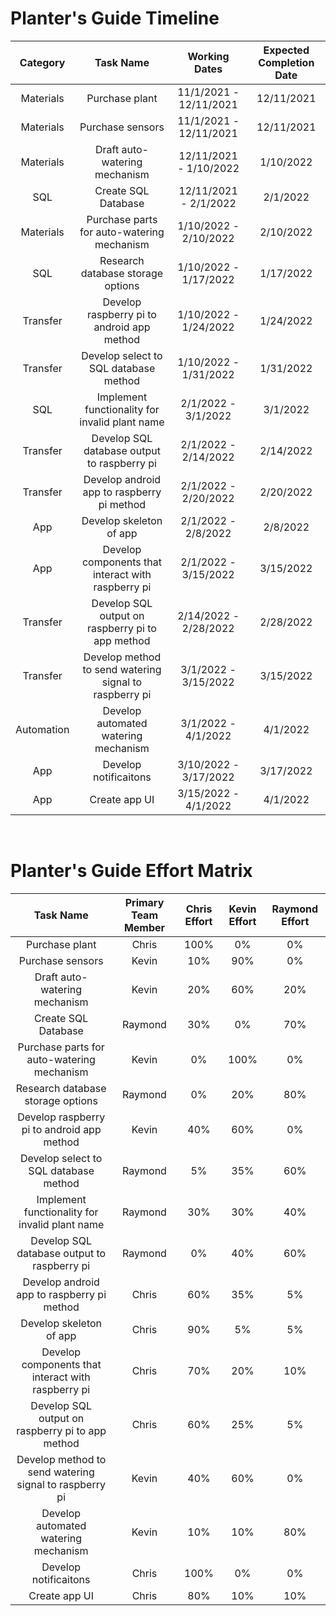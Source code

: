 # Planter's Guide Timeline

| Category | Task Name | Working Dates | Expected Completion Date |
|:---:|:---:|:---:|:---:|
| Materials | Purchase plant | 11/1/2021 - 12/11/2021 | 12/11/2021 |
| Materials | Purchase sensors | 11/1/2021 - 12/11/2021 | 12/11/2021 |
| Materials | Draft auto-watering mechanism | 12/11/2021 - 1/10/2022 | 1/10/2022 |
| SQL | Create SQL Database | 12/11/2021 - 2/1/2022 | 2/1/2022 |
| Materials | Purchase parts for auto-watering mechanism | 1/10/2022 - 2/10/2022 | 2/10/2022 |
| SQL | Research database storage options | 1/10/2022 - 1/17/2022 | 1/17/2022 |
| Transfer | Develop raspberry pi to android app method | 1/10/2022 - 1/24/2022 | 1/24/2022 |
| Transfer | Develop select to SQL database method | 1/10/2022 - 1/31/2022 | 1/31/2022 |
| SQL | Implement functionality for invalid plant name | 2/1/2022 - 3/1/2022 | 3/1/2022 |
| Transfer | Develop SQL database output to raspberry pi | 2/1/2022 - 2/14/2022 | 2/14/2022 |
| Transfer | Develop android app to raspberry pi method | 2/1/2022 - 2/20/2022 | 2/20/2022 |
| App | Develop skeleton of app | 2/1/2022 - 2/8/2022 | 2/8/2022 |
| App | Develop components that interact with raspberry pi | 2/1/2022 - 3/15/2022 | 3/15/2022 |
| Transfer | Develop SQL output on raspberry pi to app method | 2/14/2022 - 2/28/2022 | 2/28/2022 |
| Transfer | Develop method to send watering signal to raspberry pi | 3/1/2022 - 3/15/2022 | 3/15/2022 |
| Automation | Develop automated watering mechanism | 3/1/2022 - 4/1/2022 | 4/1/2022 |
| App | Develop notificaitons | 3/10/2022 - 3/17/2022 | 3/17/2022 |
| App | Create app UI | 3/15/2022 - 4/1/2022 | 4/1/2022 |

<br>

# Planter's Guide Effort Matrix
| Task Name | Primary Team Member | Chris Effort | Kevin Effort | Raymond Effort |
|:---:|:---:|:---:|:---:|:---:|
| Purchase plant | Chris | 100% | 0% | 0% |
| Purchase sensors |Kevin | 10% | 90% | 0% |
| Draft auto-watering mechanism | Kevin | 20% | 60% | 20% |
| Create SQL Database | Raymond | 30% | 0% | 70% |
| Purchase parts for auto-watering mechanism | Kevin | 0% | 100% | 0% |
| Research database storage options | Raymond | 0% | 20% | 80% | 
| Develop raspberry pi to android app method | Kevin | 40% | 60% | 0% |
| Develop select to SQL database method |Raymond | 5% | 35% | 60% |
| Implement functionality for invalid plant name | Raymond | 30% | 30% | 40% |
| Develop SQL database output to raspberry pi | Raymond | 0% | 40% | 60% |
| Develop android app to raspberry pi method | Chris | 60% | 35% | 5% |
| Develop skeleton of app | Chris | 90% | 5% | 5% |
| Develop components that interact with raspberry pi | Chris | 70% | 20% | 10% |
| Develop SQL output on raspberry pi to app method | Chris | 60% | 25% | 5% |
| Develop method to send watering signal to raspberry pi | Kevin | 40% | 60% | 0% |
| Develop automated watering mechanism | Kevin | 10% | 10% | 80% |
| Develop notificaitons | Chris | 100% | 0% | 0% |
| Create app UI | Chris | 80% | 10% | 10% |